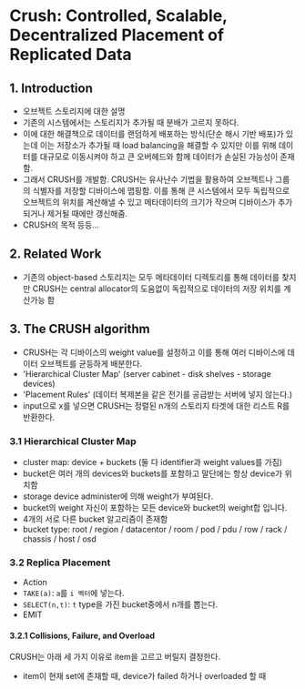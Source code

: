 # Crush: Controlled, Scalable, Decentralized Placement of Replicated Data
## 1. Introduction
- 오브젝트 스토리지에 대한 설명
- 기존의 시스템에서는 스토리지가 추가될 때 분배가 고르지 못하다.
- 이에 대한 해결책으로 데이터를 랜덤하게 배포하는 방식(단순 해시 기반  배포)가 있는데 이는 저장소가 추가될 때 load balancing을 해결할 수 있지만 이를 위해 데이터를 대규모로 이동시켜야 하고 큰 오버헤드와 함께 데이터가 손실된 가능성이 존재함. 
- 그래서 CRUSH를 개발함. CRUSH는 유사난수 기법을 활용하여 오브젝트나 그룹의 식별자를 저장할 디바이스에 맵핑함. 이를 통해 큰 시스템에서 모두 독립적으로 오브젝트의 위치를 계산해낼 수 있고 메타데이터의 크기가 작으며 디바이스가 추가되거나 제거될 때에만 갱신해줌.
- CRUSH의 목적 등등...

## 2. Related Work
- 기존의 object-based 스토리지는 모두 메타데이터 디렉토리를 통해 데이터를 찾지만 CRUSH는 central allocator의 도움없이 독립적으로 데이터의 저장 위치를 계산가능 함

## 3. The CRUSH algorithm
- CRUSH는 각 디바이스의 weight value를 설정하고 이를 통해 여러 디바이스에 데이터 오브젝트를 균등하게 배분한다.
- 'Hierarchical Cluster Map' (server cabinet - disk shelves - storage devices)
- 'Placement Rules' (데이터 복제본을 같은 전기를 공급받는 서버에 넣지 않는다.)
- input으로 x를 넣으면 CRUSH는 정렬된 n개의 스토리지 타겟에 대한 리스트 R를 반환한다.

### 3.1 Hierarchical Cluster Map
- cluster map: device + buckets (둘 다 identifier과 weight values를 가짐)
- bucket은 여러 개의 devices와 buckets를 포함하고 말단에는 항상 device가 위치함
- storage device administer에 의해 weight가 부여된다.
- bucket의 weight 자신이 포함하는 모든 device와 bucket의 weight합 입니다.
- 4개의 서로 다른 bucket 알고리즘이 존재함
- bucket type: root / region / datacentor / room / pod / pdu / row / rack / chassis / host / osd

### 3.2 Replica Placement
- Action
- `TAKE(a)`: `a`를 `i 벡터`에 넣는다.
- `SELECT(n,t)`: `t` type을 가진 bucket중에서 n개를 뽑는다.
- EMIT
#### 3.2.1 Collisions, Failure, and Overload
CRUSH는 아래 세 가지 이유로 item을 고르고 버릴지 결정한다.
- item이 현재 set에 존재할 때, device가 failed 하거나 overloaded 할 때